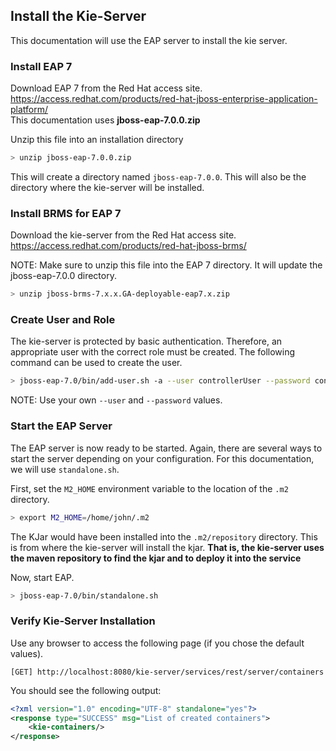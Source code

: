 ## Install the Kie-Server
This documentation will use the EAP server to install the kie server.

### Install EAP 7
Download EAP 7 from the Red Hat access site.<br>
https://access.redhat.com/products/red-hat-jboss-enterprise-application-platform/<br>
This documentation uses **jboss-eap-7.0.0.zip**

Unzip this file into an installation directory
```sh
> unzip jboss-eap-7.0.0.zip
```
This will create a directory named `jboss-eap-7.0.0`.  This will also be the directory where the kie-server will be installed.

### Install BRMS for EAP 7
Download the kie-server from the Red Hat access site.<br>
https://access.redhat.com/products/red-hat-jboss-brms/<br>

NOTE: Make sure to unzip this file into the EAP 7 directory.  It will update the jboss-eap-7.0.0 directory.

```sh
> unzip jboss-brms-7.x.x.GA-deployable-eap7.x.zip
```

### Create User and Role
The kie-server is protected by basic authentication.  Therefore, an appropriate user with the correct role must be created.  The following command can be used to create the user.
```sh
> jboss-eap-7.0/bin/add-user.sh -a --user controllerUser --password controllerUser1234 --role kie-server,rest-all
```

NOTE: Use your own `--user` and `--password` values.

### Start the EAP Server
The EAP server is now ready to be started.  Again, there are several ways to start the server depending on your configuration.  For this documentation, we will use `standalone.sh`.

First, set the `M2_HOME` environment variable to the location of the `.m2` directory.

```sh
> export M2_HOME=/home/john/.m2
```
The KJar would have been installed into the `.m2/repository` directory.  This is from where the kie-server will install the kjar.  **That is, the kie-server uses the maven repository to find the kjar and to deploy it into the service**

Now, start EAP.
```sh
> jboss-eap-7.0/bin/standalone.sh
```

### Verify Kie-Server Installation

Use any browser to access the following page (if you chose the default values).

```
[GET] http://localhost:8080/kie-server/services/rest/server/containers
```

You should see the following output:
```xml
<?xml version="1.0" encoding="UTF-8" standalone="yes"?>
<response type="SUCCESS" msg="List of created containers">
    <kie-containers/>
</response>
```
